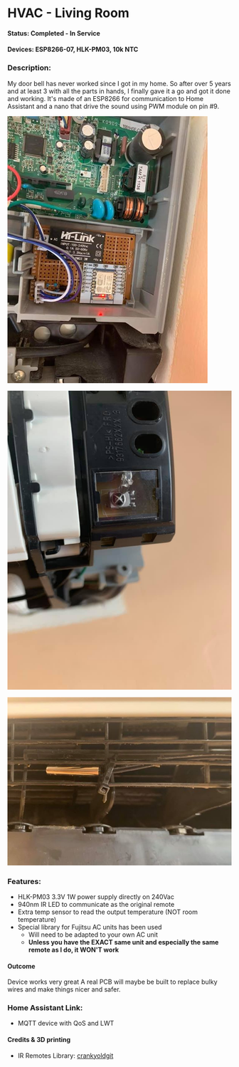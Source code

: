 # HVAC - Living Room #

#### Status: Completed - In Service ####

#### Devices: ESP8266-07, HLK-PM03, 10k NTC ####

### Description: ###
My door bell has never worked since I got in my home. So after over 5 years and at least 3 with all the parts in hands, I finally gave it a go and got it done and working. It's made of an ESP8266 for communication to Home Assistant and a nano that drive the sound using PWM module on pin #9.

![alt text](images/AddedControl.jpg "Control Board")

![alt text](images/IRdiode.jpg "IR LED setup")

![alt text](images/TempSencor.jpg "Temperature Sensor")

### Features: ###
- HLK-PM03 3.3V 1W power supply directly on 240Vac
- 940nm IR LED to communicate as the original remote
- Extra temp sensor to read the output temperature (NOT room temperature)
- Special library for Fujitsu AC units has been used
    - Will need to be adapted to your own AC unit
    - **Unless you have the EXACT same unit and especially the same remote as I do, it WON'T work**

#### Outcome ####
Device works very great
A real PCB will maybe be built to replace bulky wires and make things nicer and safer.

### Home Assistant Link: ###
- MQTT device with QoS and LWT

#### Credits & 3D printing
- IR Remotes Library: [crankyoldgit](https://github.com/crankyoldgit/IRremoteESP8266)
